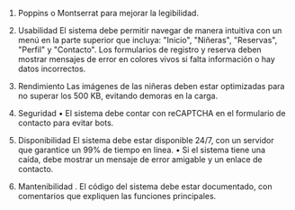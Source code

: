 1. Poppins o Montserrat para mejorar la legibilidad.

2. Usabilidad
El sistema debe permitir navegar de manera intuitiva con un menú en la parte superior
que incluya: "Inicio", "Niñeras", "Reservas", "Perfil" y "Contacto".
 Los formularios de registro y reserva deben mostrar mensajes de error en colores vivos
si falta información o hay datos incorrectos.

3. Rendimiento Las imágenes de las niñeras deben estar optimizadas para no superar los 500 KB, evitando demoras en la carga.
4. Seguridad • El sistema debe contar con reCAPTCHA en el formulario de contacto para evitar bots.
5. Disponibilidad
El sistema debe estar disponible 24/7, con un servidor que garantice un 99% de tiempo
en línea.
• Si el sistema tiene una caída, debe mostrar un mensaje de error amigable y un enlace de
contacto.
6. Mantenibilidad
.
El código del sistema debe estar documentado, con comentarios que expliquen las
funciones principales.